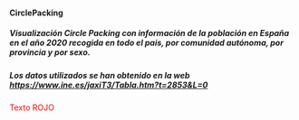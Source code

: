 #### CirclePacking
##### Visualización Circle Packing con información de la población en España en el año 2020 recogida en todo el pais, por comunidad autónoma, por provincia y por sexo.
##### Los datos utilizados se han obtenido en la web https://www.ine.es/jaxiT3/Tabla.htm?t=2853&L=0

<FONT COLOR="red">Texto ROJO </FONT>
